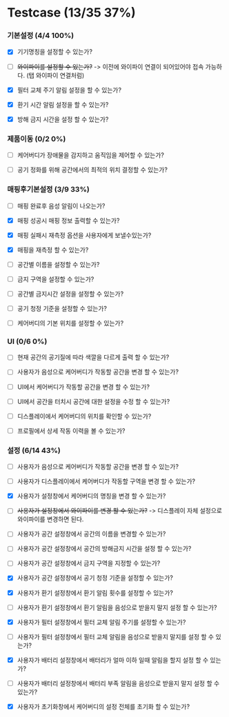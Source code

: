 # Testcase (13/35 37%)



### 기본설정 (4/4 100%)
- [x] 기기명칭을 설정할 수 있는가?
- [ ] ~~와이파이를 설정할 수 있는가?~~ -> 이전에 와이파이 연결이 되어있어야 접속 가능하다. (탭 와이파이 연결처럼)
- [x] 필터 교체 주기 알림 설정을 할 수 있는가?
- [x] 환기 시간 알림 설정을 할 수 있는가?
- [x] 방해 금지 시간을 설정 할 수 있는가?


### 제품이동 (0/2 0%)
- [ ] 케어버디가 장애물을 감지하고 움직임을 제어할 수 있는가?
- [ ] 공기 정화를 위해 공간에서의 최적의 위치 결정할 수 있는가?




### 매핑후기본설정 (3/9 33%)
- [ ] 매핑 완료후 음성 알림이 나오는가?
- [x] 매핑 성공시 매핑 정보 출력할 수 있는가?
- [x] 매핑 실패시 재측정 옵션을 사용자에게 보낼수있는가?
- [x] 매핑을 재측정 할 수 있는가?
- [ ] 공간별 이름을 설정할 수 있는가?
- [ ] 금지 구역을 설정할 수 있는가?
- [ ] 공간별 금지시간 설정을 설정할 수 있는가?
- [ ] 공기 청정 기준을 설정할 수 있는가?
- [ ] 케어버디의 기본 위치를 설정할 수 있는가?




### UI (0/6 0%)
- [ ] 현재 공간의 공기질에 따라 색깔을 다르게 출력 할 수 있는가?
- [ ] 사용자가 음성으로 케어버디가 작동할 공간을 변경 할 수 있는가?
- [ ] UI에서 케어버디가 작동할 공간을 변경 할 수 있는가?
- [ ] UI에서 공간을 터치시 공간에 대한 설정을 수정 할 수 있는가?
- [ ] 디스플레이에서 케어버디의 위치를 확인할 수 있는가?
- [ ] 프로필에서 상세 작동 이력을 볼 수 있는가?




### 설정 (6/14 43%)
- [ ] 사용자가 음성으로 케어버디가 작동할 공간을 변경 할 수 있는가?
- [ ] 사용자가 디스플레이에서 케어버디가 작동할 구역을 변경 할 수 있는가?
- [x] 사용자가 설정창에서 케어버디의 명칭을 변경 할 수 있는가?
- [ ] ~~사용자가 설정창에서 와이파이를 변경 할 수 있는가?~~ -> 디스플레이 자체 설정으로 와이파이를 변경하면 된다.
- [ ] 사용자가 공간 설정창에서 공간의 이름을 변경할 수 있는가?
- [ ] 사용자가 공간 설정창에서 공간의 방해금지 시간을 설정 할 수 있는가?
- [ ] 사용자가 공간 설정창에서 금지 구역을 지정할 수 있는가?
- [x] 사용자가 공간 설정창에서 공기 청정 기준을 설정할 수 있는가?
- [x] 사용자가 환기 설정창에서 환기 알림 횟수를 설정할 수 있는가?
- [ ] 사용자가 환기 설정창에서 환기 알림을 음성으로 받을지 말지 설정 할 수 있는가?
- [x] 사용자가 필터 설정창에서 필터 교체 알림 주기를 설정할 수 있는가?
- [ ] 사용자가 필터 설정창에서 필터 교체 알림을 음성으로 받을지 말지를 설정 할 수 있는가?
- [x] 사용자가 배터리 설정창에서 배터리가 얼마 이하 일때 알림을 할지 설정 할 수 있는가?
- [ ] 사용자가 배터리 설정창에서 배터리 부족 알림을 음성으로 받을지 말지 설정 할 수 있는가?
- [x] 사용자가 초기화창에서 케어버디의 설정 전체를 초기화 할 수 있는가?

